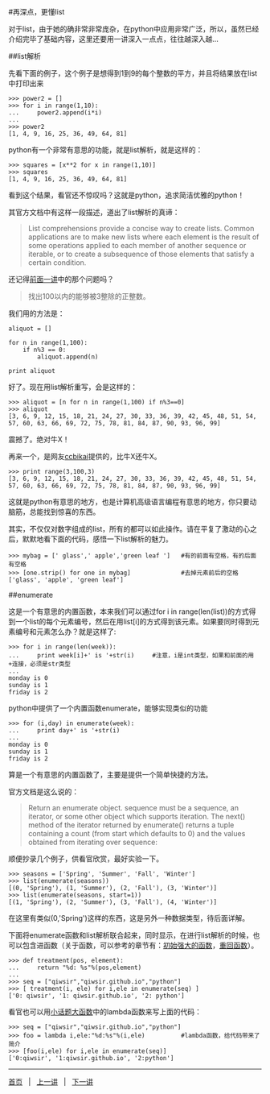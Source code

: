 #再深点，更懂list

对于list，由于她的确非常非常庞杂，在python中应用非常广泛，所以，虽然已经介绍完毕了基础内容，这里还要用一讲深入一点点，往往越深入越...

##list解析

先看下面的例子，这个例子是想得到1到9的每个整数的平方，并且将结果放在list中打印出来

    >>> power2 = []
    >>> for i in range(1,10):
    ...     power2.append(i*i)
    ... 
    >>> power2
    [1, 4, 9, 16, 25, 36, 49, 64, 81]

python有一个非常有意思的功能，就是list解析，就是这样的：

    >>> squares = [x**2 for x in range(1,10)]
    >>> squares
    [1, 4, 9, 16, 25, 36, 49, 64, 81]

看到这个结果，看官还不惊叹吗？这就是python，追求简洁优雅的python！

其官方文档中有这样一段描述，道出了list解析的真谛：

>List comprehensions provide a concise way to create lists. Common applications are to make new lists where each element is the result of some operations applied to each member of another sequence or iterable, or to create a subsequence of those elements that satisfy a certain condition.

还记得[前面一讲](./118.md)中的那个问题吗？

>找出100以内的能够被3整除的正整数。

我们用的方法是：

	aliquot = []
	
	for n in range(1,100):
	    if n%3 == 0:
	        aliquot.append(n)
	
	print aliquot

好了。现在用list解析重写，会是这样的：

    >>> aliquot = [n for n in range(1,100) if n%3==0]
    >>> aliquot
    [3, 6, 9, 12, 15, 18, 21, 24, 27, 30, 33, 36, 39, 42, 45, 48, 51, 54, 57, 60, 63, 66, 69, 72, 75, 78, 81, 84, 87, 90, 93, 96, 99]

震撼了。绝对牛X！

再来一个，是网友[ccbikai](https://github.com/ccbikai)提供的，比牛X还牛X。

    >>> print range(3,100,3)
    [3, 6, 9, 12, 15, 18, 21, 24, 27, 30, 33, 36, 39, 42, 45, 48, 51, 54, 57, 60, 63, 66, 69, 72, 75, 78, 81, 84, 87, 90, 93, 96, 99]

这就是python有意思的地方，也是计算机高级语言编程有意思的地方，你只要动脑筋，总能找到惊喜的东西。

其实，不仅仅对数字组成的list，所有的都可以如此操作。请在平复了激动的心之后，默默地看下面的代码，感悟一下list解析的魅力。

    >>> mybag = [' glass',' apple','green leaf ']   #有的前面有空格，有的后面有空格
    >>> [one.strip() for one in mybag]              #去掉元素前后的空格
    ['glass', 'apple', 'green leaf']

##enumerate

这是一个有意思的内置函数，本来我们可以通过for i in range(len(list))的方式得到一个list的每个元素编号，然后在用list[i]的方式得到该元素。如果要同时得到元素编号和元素怎么办？就是这样了:

    >>> for i in range(len(week)):
    ...     print week[i]+' is '+str(i)     #注意，i是int类型，如果和前面的用+连接，必须是str类型
    ... 
    monday is 0
    sunday is 1
    friday is 2

python中提供了一个内置函数enumerate，能够实现类似的功能

    >>> for (i,day) in enumerate(week):
    ...     print day+' is '+str(i)
    ... 
    monday is 0
    sunday is 1
    friday is 2

算是一个有意思的内置函数了，主要是提供一个简单快捷的方法。

官方文档是这么说的：

>Return an enumerate object. sequence must be a sequence, an iterator, or some other object which supports iteration. The next() method of the iterator returned by enumerate() returns a tuple containing a count (from start which defaults to 0) and the values obtained from iterating over sequence:

顺便抄录几个例子，供看官欣赏，最好实验一下。

    >>> seasons = ['Spring', 'Summer', 'Fall', 'Winter']
    >>> list(enumerate(seasons))
    [(0, 'Spring'), (1, 'Summer'), (2, 'Fall'), (3, 'Winter')]
    >>> list(enumerate(seasons, start=1))
    [(1, 'Spring'), (2, 'Summer'), (3, 'Fall'), (4, 'Winter')]

在这里有类似(0,'Spring')这样的东西，这是另外一种数据类型，待后面详解。

下面将enumerate函数和list解析联合起来，同时显示，在进行list解析的时候，也可以包含进函数（关于函数，可以参考的章节有：[初始强大的函数](./106.md)，[重回函数](./212.md)）。

    >>> def treatment(pos, element):
    ...     return "%d: %s"%(pos,element)
    ... 
    >>> seq = ["qiwsir","qiwsir.github.io","python"]
    >>> [ treatment(i, ele) for i,ele in enumerate(seq) ]
    ['0: qiwsir', '1: qiwsir.github.io', '2: python']
     
看官也可以用[小话题大函数](./209.md)中的lambda函数来写上面的代码：

    >>> seq = ["qiwsir","qiwsir.github.io","python"]
    >>> foo = lambda i,ele:"%d:%s"%(i,ele)          #lambda函数，给代码带来了简介
    >>> [foo(i,ele) for i,ele in enumerate(seq)]
    ['0:qiwsir', '1:qiwsir.github.io', '2:python']

<hr>

[首页](./index.md)&nbsp;&nbsp;&nbsp;|&nbsp;&nbsp;&nbsp;[上一讲](./118.md)&nbsp;&nbsp;&nbsp;|&nbsp;&nbsp;&nbsp;[下一讲](./120.md)
